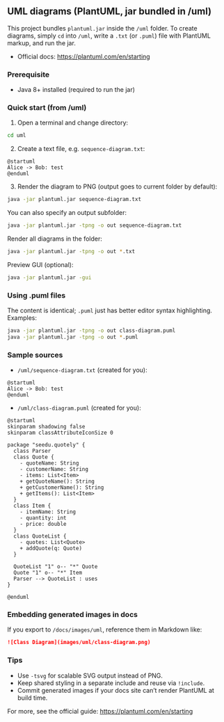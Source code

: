 ## UML diagrams (PlantUML, jar bundled in /uml)

This project bundles `plantuml.jar` inside the `/uml` folder. To create diagrams, simply `cd` into `/uml`, write a `.txt` (or `.puml`) file with PlantUML markup, and run the jar.

- Official docs: https://plantuml.com/en/starting

### Prerequisite

- Java 8+ installed (required to run the jar)

### Quick start (from /uml)

1) Open a terminal and change directory:

```bash
cd uml
```

2) Create a text file, e.g. `sequence-diagram.txt`:

```text
@startuml
Alice -> Bob: test
@enduml
```

3) Render the diagram to PNG (output goes to current folder by default):

```bash
java -jar plantuml.jar sequence-diagram.txt
```

You can also specify an output subfolder:

```bash
java -jar plantuml.jar -tpng -o out sequence-diagram.txt
```

Render all diagrams in the folder:

```bash
java -jar plantuml.jar -tpng -o out *.txt
```

Preview GUI (optional):

```bash
java -jar plantuml.jar -gui
```

### Using .puml files

The content is identical; `.puml` just has better editor syntax highlighting. Examples:

```bash
java -jar plantuml.jar -tpng -o out class-diagram.puml
java -jar plantuml.jar -tpng -o out *.puml
```

### Sample sources

- `/uml/sequence-diagram.txt` (created for you):

```text
@startuml
Alice -> Bob: test
@enduml
```

- `/uml/class-diagram.puml` (created for you):

```plantuml
@startuml
skinparam shadowing false
skinparam classAttributeIconSize 0

package "seedu.quotely" {
  class Parser
  class Quote {
    - quoteName: String
    - customerName: String
    - items: List<Item>
    + getQuoteName(): String
    + getCustomerName(): String
    + getItems(): List<Item>
  }
  class Item {
    - itemName: String
    - quantity: int
    - price: double
  }
  class QuoteList {
    - quotes: List<Quote>
    + addQuote(q: Quote)
  }

  QuoteList "1" o-- "*" Quote
  Quote "1" o-- "*" Item
  Parser --> QuoteList : uses
}

@enduml
```

### Embedding generated images in docs

If you export to `/docs/images/uml`, reference them in Markdown like:

```markdown
![Class Diagram](images/uml/class-diagram.png)
```

### Tips

- Use `-tsvg` for scalable SVG output instead of PNG.
- Keep shared styling in a separate include and reuse via `!include`.
- Commit generated images if your docs site can’t render PlantUML at build time.

For more, see the official guide: https://plantuml.com/en/starting